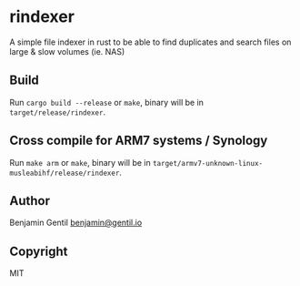 # rindexer

A simple file indexer in rust to be able to find duplicates and search files on large & slow volumes (ie. NAS)

## Build

Run `cargo build --release` or `make`, binary will be in `target/release/rindexer`.

## Cross compile for ARM7 systems / Synology

Run `make arm` or `make`, binary will be in `target/armv7-unknown-linux-musleabihf/release/rindexer`.

## Author

Benjamin Gentil <benjamin@gentil.io>

## Copyright

MIT